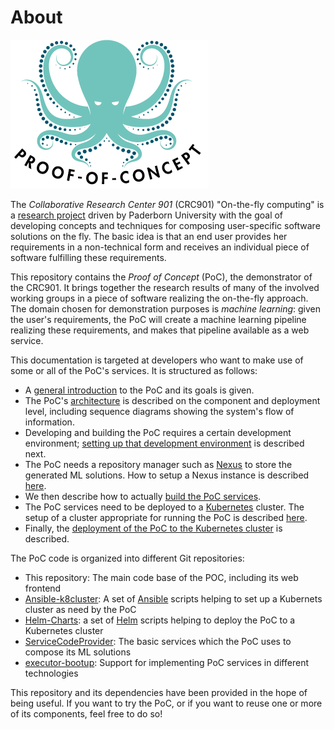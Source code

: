# About

![PoC logo](docs/pics/PoCLogo.png)

The *Collaborative Research Center 901* (CRC901) "On-the-fly computing" is a [research project](https://sfb901.uni-paderborn.de) driven by Paderborn University with the goal of developing concepts and techniques for composing user-specific software solutions on the fly. The basic idea is that an end user provides her requirements in a non-technical form and receives an individual piece of software fulfilling these requirements.

This repository contains the *Proof of Concept* (PoC), the demonstrator of  the CRC901. It brings together the research results of many of the involved working groups in a piece of software realizing the on-the-fly approach. The domain chosen for demonstration purposes is *machine learning*: given the user's requirements, the PoC will create a machine learning pipeline realizing these requirements, and makes that pipeline available as a web service.

This documentation is targeted at developers who want to make use of some or all of the PoC's services. It is structured as follows:

* A [general introduction](docs/General.md) to the PoC and its goals is given.
* The PoC's [architecture](docs/Architecture.md) is described on the component and deployment level, including sequence diagrams showing the system's flow of information.
* Developing and building the PoC requires a certain development environment; [setting up that development environment](docs/set-up-dev-environment.md) is described next.
* The PoC needs a repository manager such as [Nexus](https://www.sonatype.com/products/nexus-repository) to store the generated ML solutions. How to setup a Nexus instance is described [here](docs/setup-nexus-repository-with-nginx.md).
* We then describe how to actually [build the PoC services](docs/build-poc-services.md).
* The PoC services need to be deployed to a [Kubernetes](https://kubernetes.io/) cluster. The setup of a cluster appropriate for running the PoC is described [here](https://github.com/CRC-901-On-the-Fly-Computing/Ansible-k8cluster).
* Finally, the [deployment of the PoC to the Kubernetes cluster](docs/deploy-services-to-k8-cluster.md) is described.


The PoC code is organized into different Git repositories:

* This repository: The main code base of the POC, including its web frontend
* [Ansible-k8cluster](https://github.com/CRC-901-On-the-Fly-Computing/Ansible-k8cluster): A set of [Ansible](https://www.ansible.com/) scripts helping to set up a Kubernets cluster as need by the PoC
* [Helm-Charts](https://github.com/CRC-901-On-the-Fly-Computing/Helm-Charts): a set of [Helm](https://helm.sh/) scripts helping to deploy the PoC to a Kubernetes cluster
* [ServiceCodeProvider](https://github.com/CRC-901-On-the-Fly-Computing/ServiceCodeProvider): The basic services which the PoC uses to compose its ML solutions
* [executor-bootup](https://github.com/CRC-901-On-the-Fly-Computing/executor-bootup): Support for implementing PoC services in different technologies

This repository and its dependencies have been provided in the hope of being useful. If you want to try the PoC, or if you want to reuse one or more of its components, feel free to do so!

